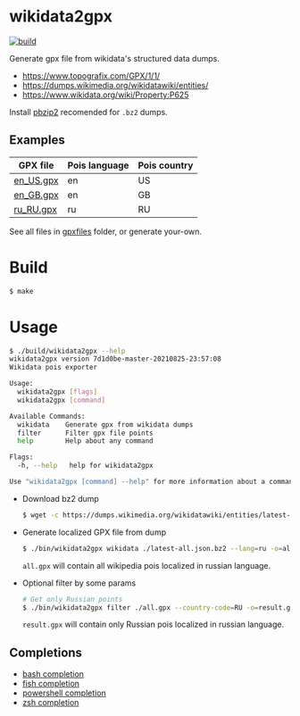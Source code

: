 # wikidata2gpx

[![build](https://github.com/a1fred/wikidata2gpx/actions/workflows/main.yml/badge.svg)](https://github.com/a1fred/wikidata2gpx/actions/workflows/main.yml)

Generate gpx file from wikidata's structured data dumps.

* https://www.topografix.com/GPX/1/1/
* https://dumps.wikimedia.org/wikidatawiki/entities/
* https://www.wikidata.org/wiki/Property:P625

Install [pbzip2](http://compression.ca/pbzip2/) recomended for `.bz2` dumps.

## Examples
| GPX file                        |  Pois language |  Pois country |
|---------------------------------|----------------|---------------|
| [en_US.gpx](gpxfiles/en_US.gpx) | en             | US            |
| [en_GB.gpx](gpxfiles/en_GB.gpx) | en             | GB            |
| [ru_RU.gpx](gpxfiles/ru_RU.gpx) | ru             | RU            |

See all files in [gpxfiles](gpxfiles) folder, or generate your-own.

# Build
```sh
$ make
```

# Usage
```sh
$ ./build/wikidata2gpx --help
wikidata2gpx version 7d1d0be-master-20210825-23:57:08
Wikidata pois exporter

Usage:
  wikidata2gpx [flags]
  wikidata2gpx [command]

Available Commands:
  wikidata    Generate gpx from wikidata dumps
  filter      Filter gpx file points
  help        Help about any command

Flags:
  -h, --help   help for wikidata2gpx

Use "wikidata2gpx [command] --help" for more information about a command.
```

* Download bz2 dump
    ```sh
    $ wget -c https://dumps.wikimedia.org/wikidatawiki/entities/latest-all.json.bz2
    ```

* Generate localized GPX file from dump
    ```sh
    $ ./bin/wikidata2gpx wikidata ./latest-all.json.bz2 --lang=ru -o=all.gpx
    ```
    `all.gpx` will contain all wikipedia pois localized in russian language.

* Optional filter by some params
    ```sh
    # Get only Russian points
    $ ./bin/wikidata2gpx filter ./all.gpx --country-code=RU -o=result.gpx
    ```
    `result.gpx` will contain only Russian pois localized in russian language.

## Completions
 * [bash completion](completions/completion.bash)
 * [fish completion](completions/completion.fish)
 * [powershell completion](completions/completion.powershell)
 * [zsh completion](completions/completion.zsh)
